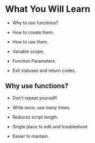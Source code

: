 # What You Will Learn

- Why to use functions?

- How to create them.

- How to use them.

- Variable scope.

- Function Parameters.

- Exit statuses and return codes.

## Why use functions?

- Don't repeat yourself!

- Write once, use many times.

- Reduces script length.

- Single place to edit and troubleshoot

- Easier to mantain.
